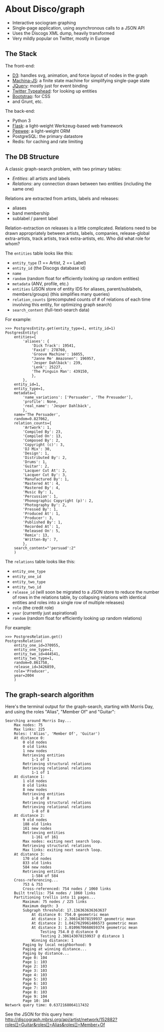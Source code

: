 About Disco/graph
=================

- Interactive sociogram graphing
- Single-page application, using asynchronous calls to a JSON API
- Uses the Discogs XML dump, heavily transformed
- Very mildly popular on Twitter, mostly in Europe

The Stack
---------

The front-end:

- [D3](https://d3js.org): handles svg, animation, and force layout of nodes in the graph
- [Machina-JS](http://machina-js.org/): a finite state machine for simplifying single-page state
- [JQuery](https://jquery.com): mostly just for event binding
- [Twitter Typeahead](https://github.com/twitter/typeahead.js/): for looking up entities
- [Bootstrap](http://getbootstrap.com/): for CSS
- and Grunt, etc.

The back-end:

- Python 3
- [Flask](http://flask.pocoo.org/): a light-weight Werkzeug-based web framework
- [Peewee](http://docs.peewee-orm.com/en/latest/): a light-weight ORM
- PostgreSQL: the primary datastore
- Redis: for caching and rate limiting

The DB Structure
----------------

A classic graph-search problem, with two primary tables: 

- *Entities*: all artists and labels
- *Relations*: any connection drawn between two entities (including the same one)

Relations are extracted from artists, labels and releases:

- aliases
- band membership
- sublabel / parent label

Relation-extraction on releases is a little complicated. Relations need to be drawn appropriately between artists, labels, companies, release-global extra-artists, track artists, track extra-artists, etc. Who did what role for whom?

The `entities` table looks like this:

- `entity_type` (1 == Artist, 2 == Label)
- `entity_id` (the Discogs database id)
- `name`
- `random` (random float for efficiently looking up random entities)
- `metadata` (ANV, profile, etc.)
- `entities` (JSON store of entity IDS for aliases, parent/sublabels, members/groups) (this simplifies many queries)
- `relation_counts` (precomputed counts of # of relations of each time involving this entity, for optimizing graph search)
- `search_content` (full-text-search data)

For example:

```
>>> PostgresEntity.get(entity_type=1, entity_id=1)
PostgresEntity(
    entities={
        'aliases': {
            'Dick Track': 19541,
            'Faxid': 278760,
            'Groove Machine': 16055,
            "Janne Me' Amazonen": 196957,
            'Jesper Dahlbäck': 239,
            'Lenk': 25227,
            'The Pinguin Man': 439150,
            },
        },
    entity_id=1,
    entity_type=1,
    metadata={
        'name_variations': ['Persuader', 'The Presuader'],
        'profile': None,
        'real_name': 'Jesper Dahlbäck',
        },
    name='The Persuader',
    random=0.827062,
    relation_counts={
        'Artwork': 1,
        'Compiled By': 23,
        'Compiled On': 13,
        'Composed By': 2,
        'Copyright (c)': 3,
        'DJ Mix': 30,
        'Design': 1,
        'Distributed By': 2,
        'Drums': 1,
        'Guitar': 2,
        'Lacquer Cut At': 2,
        'Lacquer Cut By': 3,
        'Manufactured By': 1,
        'Mastered At': 4,
        'Mastered By': 4,
        'Music By': 1,
        'Percussion': 1,
        'Phonographic Copyright (p)': 2,
        'Photography By': 2,
        'Pressed By': 1,
        'Produced At': 1,
        'Producer': 3,
        'Published By': 1,
        'Recorded At': 1,
        'Released On': 5,
        'Remix': 13,
        'Written-By': 7,
        },
    search_content="'persuad':2"
    )
```

The `relations` table looks like this:

- `entity_one_type`
- `entity_one_id`
- `entity_two_type` 
- `entity_two_id`
- `release_id` (will soon be migrated to a JSON store to reduce the number of rows in the relations table, by collapsing relations with identical entities and roles into a single row of multiple releases)
- `role` (the credit role)
- `year` (currently just aspirational)
- `random` (random float for efficiently looking up random relations)

For example:

```
>>> PostgresRelation.get()
PostgresRelation(
    entity_one_id=370955,
    entity_one_type=1,
    entity_two_id=444541,
    entity_two_type=1,
    random=0.861758,
    release_id=3426859,
    role='Producer',
    year=2004
    )
```

The graph-search algorithm
--------------------------

Here's the terminal output for the graph-search, starting with Morris Day, and using the roles "Alias", "Member Of" and "Guitar":

```
Searching around Morris Day...
    Max nodes: 75
    Max links: 225
    Roles: ('Alias', 'Member Of', 'Guitar')
    At distance 0:
        0 old nodes
        0 old links
        1 new nodes
        Retrieving entities
            1-1 of 1
        Retrieving structural relations
        Retrieving relational relations
            1-1 of 1
    At distance 1:
        1 old nodes
        8 old links
        8 new nodes
        Retrieving entities
            1-8 of 8
        Retrieving structural relations
        Retrieving relational relations
            1-8 of 8
    At distance 2:
        9 old nodes
        188 old links
        161 new nodes
        Retrieving entities
            1-161 of 161
        Max nodes: exiting next search loop.
        Retrieving structural relations
        Max links: exiting next search loop.
    At distance 3:
        170 old nodes
        833 old links
        584 new nodes
        Retrieving entities
            1-584 of 584
    Cross-referencing...
        753 & 753
        Cross-referenced: 754 nodes / 1060 links
    Built trellis: 754 nodes / 1060 links
    Partitioning trellis into 11 pages...
        Maximum: 75 nodes / 225 links
        Maximum depth: 3
        Subgraph threshold: 17.136363636363637
            At distance 0: 754.0 geometric mean
            At distance 1: 2.306143078159937 geometric mean
            At distance 2: 1.0427629961486573 geometric mean
            At distance 3: 1.0109670668659374 geometric mean
                Testing 754.0 @ distance 0
                Testing 2.306143078159937 @ distance 1
            Winning distance: 1
        Paging by local neighborhood: 9
        Paging at winning distance...
        Paging by distance...
        Page 0: 104
        Page 1: 103
        Page 2: 103
        Page 3: 103
        Page 4: 103
        Page 5: 103
        Page 6: 103
        Page 7: 103
        Page 8: 103
        Page 9: 104
        Page 10: 104
Network query time: 0.6372168064117432
```

See the JSON for this query here: http://discograph.mbrsi.org/api/artist/network/152882?roles[]=Guitar&roles[]=Alias&roles[]=Member+Of
